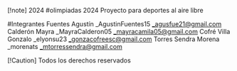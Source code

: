 [!note]
2024
#olimpiadas 2024
Proyecto para deportes al aire libre

#Integrantes 
  Fuentes Agustín
   _AgustinFuentes15
   _agusfue21@gmail.com
  Calderón Mayra
   _MayraCalderon05
   _mayracamila05@gmail.com
  Cofré Villa Gonzalo 
   _elyonsu23
   _gonzacofreesc@gmail.com 
  Torres Sendra Morena
   _morenats
   _mtorressendra@gmail.com

[!Caution]
Todos los derechos reservados
